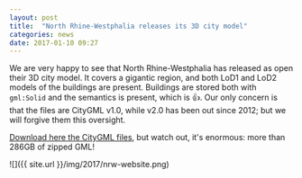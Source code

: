 ```yaml
---
layout: post
title:  "North Rhine-Westphalia releases its 3D city model"
categories: news
date: 2017-01-10 09:27
---
```


We are very happy to see that North Rhine-Westphalia has released as open their 3D city model.
It covers a gigantic region, and both LoD1 and LoD2 models of the buildings are present.
Buildings are stored both with `gml:Solid` and the semantics is present, which is 👍.
Our only concern is that the files are CityGML v1.0, while v2.0 has been out since 2012; but we will forgive them this oversight.

[Download here the CityGML files](https://www.opengeodata.nrw.de/produkte/geobasis/3d-gm/), but watch out, it's enormous: more than 286GB of zipped GML!

![]({{ site.url }}/img/2017/nrw-website.png)
